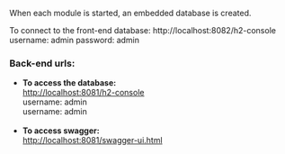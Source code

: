 When each module is started, an embedded database is created.

To connect to the front-end database:
http://localhost:8082/h2-console
username: admin
password: admin

<h3>Back-end urls:</h3>
<ul>
<li><b>To access the database:</b><br>
<a href="http://localhost:8081/h2-console">http://localhost:8081/h2-console</a><br>
username: admin<br>
username: admin
</li><br>
<li><b>To access swagger:</b><br>
<a href="http://localhost:8081/swagger-ui.html">http://localhost:8081/swagger-ui.html</a>
</li>
</ul>